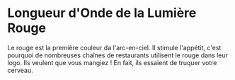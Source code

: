 # Longueur d'Onde de la Lumière Rouge

Le rouge est la première couleur da l'arc-en-ciel. Il stimule l'appétit, c'est
pourquoi de nombreuses chaînes de restaurants utilisent le rouge dans leur logo.
Ils veulent que vous mangiez ! En fait, ils essaient de truquer votre cerveau.
